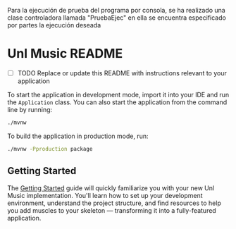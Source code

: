 Para la ejecución de prueba del programa por consola, se ha realizado una clase controladora llamada "PruebaEjec" en ella se encuentra especificado por partes la ejecución deseada


# Unl Music README

- [ ] TODO Replace or update this README with instructions relevant to your application

To start the application in development mode, import it into your IDE and run the `Application` class. 
You can also start the application from the command line by running: 

```bash
./mvnw
```

To build the application in production mode, run:

```bash
./mvnw -Pproduction package
```

## Getting Started

The [Getting Started](https://vaadin.com/docs/latest/getting-started) guide will quickly familiarize you with your new
Unl Music implementation. You'll learn how to set up your development environment, understand the project 
structure, and find resources to help you add muscles to your skeleton — transforming it into a fully-featured 
application.
